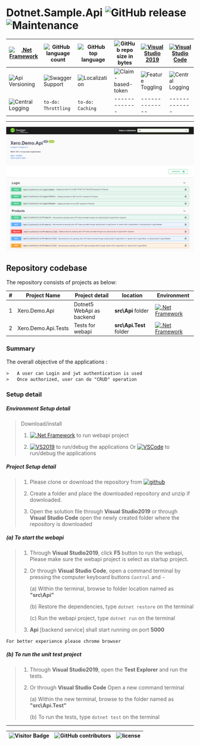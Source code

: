 # Dotnet.Sample.Api   ![GitHub release](https://img.shields.io/github/release/ajeetx/Dotnet.Sample.Api.svg?style=for-the-badge) ![Maintenance](https://img.shields.io/maintenance/yes/2021.svg?style=for-the-badge)                                                                                                                          

[![.Net Framework](https://img.shields.io/badge/DotNet-5.0-blue.svg?style=plastic)](https://dotnet.microsoft.com/download/dotnet/5.0)  | ![GitHub language count](https://img.shields.io/github/languages/count/ajeetx/Dotnet.Sample.Api.svg) | ![GitHub top language](https://img.shields.io/github/languages/top/ajeetx/Dotnet.Sample.Api.svg) |![GitHub repo size in bytes](https://img.shields.io/github/repo-size/ajeetx/Dotnet.Sample.Api.svg)  |[![Visual Studio 2019](https://img.shields.io/badge/VS-2019-blue.svg?style=plastic)](https://visualstudio.microsoft.com/downloads/)|[![Visual Studio Code](https://img.shields.io/badge/VS-Code-9cf.svg?style=plastic)](https://code.visualstudio.com/) 
|  ---          | ---        | ---      | ---        | --- |  --- |
![Api Versioning](https://img.shields.io/badge/API-VERSIONING-orange.svg?style=plastic) | ![Swagger Support](https://img.shields.io/badge/SWAGGER-SUPPORT-green.svg?style=plastic)    | ![Localization](https://img.shields.io/badge/LOCALIZATION-CULTURE-yellow.svg?style=plastic)   |  ![Claim-based-token](https://img.shields.io/badge/JWT-TOKEN-red.svg?style=plastic) | ![Feature Toggling](https://img.shields.io/badge/FEATURE-TOGGLE-blue.svg?style=plastic) | ![Central Logging](https://img.shields.io/badge/CENTRAL-LOGGING-ff69b4.svg?style=plastic)
![Central Logging](https://img.shields.io/badge/EXCEPTION-HANDLING-critical.svg?style=plastic) | `to-do: Throttling` | `to-do: Caching` |  -------------   |   --------------   |   -------------   



---------------------------------------


<img src='swagger.png' alt='swagger documentation' />

## Repository codebase
 
The repository consists of projects as below:


| # |Project Name | Project detail | location| Environment |
| ---| ---  | ---           | ---          | --- |
| 1 | Xero.Demo.Api | Dotnet5 WebApi as backend  |  **src\Api** folder | [![.Net Framework](https://img.shields.io/badge/DotNet-5.0-blue.svg?style=plastic)](https://dotnet.microsoft.com/download/dotnet/5.0)|
| 2 | Xero.Demo.Api.Tests | Tests for webapi |  **src\Api.Test** folder | [![.Net Framework](https://img.shields.io/badge/DotNet-5.0-blue.svg?style=plastic)](https://dotnet.microsoft.com/download/dotnet/5.0)| 

### Summary

The overall objective of the applications :
```
>	A user can Login and jwt authentication is used
>	Once authorized, user can do "CRUD" operation
```

### Setup detail

##### Environment Setup detail

> Download/install   	
>	1.	[![.Net Framework](https://img.shields.io/badge/DotNet-5.0-blue.svg?style=plastic)](https://dotnet.microsoft.com/download/dotnet/5.0) to run webapi project
>   
>   2. [![VS2019](https://img.shields.io/badge/VS-2019-blue.svg?style=plastic)](https://visualstudio.microsoft.com/downloads//) to run/debug the applications
>   Or [![VSCode](https://img.shields.io/badge/VS-Code-blue.svg?style=plastic)](https://code.visualstudio.com/) to run/debug the applications
>	
>   

##### Project Setup detail

>   1. Please clone or download the repository from [![github](https://img.shields.io/badge/git-hub-blue.svg?style=plastic)](https://github.com/AJEETX/Dotnet.Sample.Api) 
>   
>   2. Create a folder and place the downloaded repository and unzip if downloaded.
>   
>   3. Open the solution file through **Visual Studio2019** or through **Visual Studio Code** open the newly created folder where the repository is downloaded
>   
##### (a) To start the webapi
   
>   1. Through **Visual Studio2019**, click **F5** button to run the webapi, Please make sure the webapi project is select as startup project.
>    
>   2. Or through **Visual Studio Code**, open a command terminal by pressing the computer keyboard buttons `Control` and `~`
>
>       (a) Within the terminal, browse to folder location named as **"src\Api"** 
>  
>       (b) Restore the dependencies, type `dotnet restore` on the terminal
>
>       (c) Run the webapi project, type `dotnet run` on the terminal
>   
>   3. **Api** [backend service] shall start running on port **5000**

```
For better experience please chrome browser
```

##### (b) To run the unit test project
>   
>   1. Through **Visual Studio2019**, open the **Test Explorer** and run the tests.
>   
>   2. Or through **Visual Studio Code** Open a new command terminal
>   
>       (a) Within the new terminal, browse to the folder named as **"src\Api.Test"**
>   
>       (b) To run the tests, type `dotnet test` on the terminal


-----------------------------------------------------------------------
![Visitor Badge](https://visitor-badge.laobi.icu/badge?page_id=ajeetx/dotnet.sample.api)  | ![GitHub contributors](https://img.shields.io/github/contributors/ajeetx/Dotnet.Sample.Api.svg?style=plastic)|![license](https://img.shields.io/github/license/ajeetx/Dotnet.Sample.Api.svg?style=plastic)|
 | --- | --- | ---|
